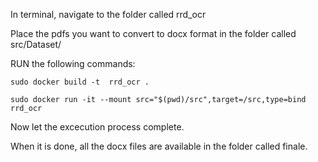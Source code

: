 In terminal, navigate to the folder called rrd_ocr

Place the pdfs you want to convert to docx format in the folder called src/Dataset/

RUN the following commands:

	sudo docker build -t  rrd_ocr .

	sudo docker run -it --mount src="$(pwd)/src",target=/src,type=bind rrd_ocr

Now let the excecution process complete. 

When it is done, all the docx files are available in the folder called finale.




